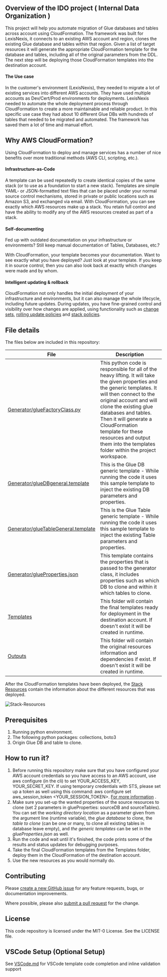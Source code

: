 
## Overview of the IDO project ( Internal Data Organization )

This project will help you automate migration of Glue databases and tables across account using CloudFormation. The framework was built for LexisNexis, it connects to an existing AWS account and region, clones the existing Glue database and tables within that region. Given a list of target resources it will generate the appropriate CloudFormation template for the database and tables, including all of the original parameters from the DDL. The next step will be deploying those CloudFormation templates into the destination account.


#### The Use case

In the customer's environment (LexisNexis), they needed to migrate a lot of existing services into different AWS accounts. They have used multiple accounts as Dev/Cert/Prod environments for deployments. LexisNexis needed to automate the whole deployment process through CloudFormation to create a more maintainable and reliable product. In this specific use case they had about 10 different Glue DBs with hundreds of tables that needed to be migrated and automated. The framework has saved them a lot of time and manual effort.

## Why AWS CloudFormation?

Using CloudFormation to deploy and manage services has a number of nice benefits over more traditional methods (AWS CLI, scripting, etc.).

#### Infrastructure-as-Code

A template can be used repeatedly to create identical copies of the same stack (or to use as a foundation to start a new stack).  Templates are simple YAML- or JSON-formatted text files that can be placed under your normal source control mechanisms, stored in private or public locations such as Amazon S3, and exchanged via email. With CloudFormation, you can see exactly which AWS resources make up a stack. You retain full control and have the ability to modify any of the AWS resources created as part of a stack.

#### Self-documenting

Fed up with outdated documentation on your infrastructure or environments? Still keep manual documentation of Tables, Databases, etc.?

With CloudFormation, your template becomes your documentation. Want to see exactly what you have deployed? Just look at your template. If you keep it in source control, then you can also look back at exactly which changes were made and by whom.

#### Intelligent updating & rollback

CloudFormation not only handles the initial deployment of your infrastructure and environments, but it can also manage the whole lifecycle, including future updates. During updates, you have fine-grained control and visibility over how changes are applied, using functionality such as [change sets](https://aws.amazon.com/blogs/aws/new-change-sets-for-aws-cloudformation/), [rolling update policies](http://docs.aws.amazon.com/AWSCloudFormation/latest/UserGuide/aws-attribute-updatepolicy.html) and [stack policies](http://docs.aws.amazon.com/AWSCloudFormation/latest/UserGuide/protect-stack-resources.html).

## File details

The files below are included in this repository:

| File | Description |
| --- | --- | 
| [Generator/glueFactoryClass.py](https://code.amazon.com/packages/AWSProServe_content_GlueMigration/blobs/mainline/--/Generator/glueFactoryClass.py) | This python code is responsible for all of the heavy lifting. It will take the given properties and the generic templates. It will then connect to the original account and will clone the existing glue databases and tables. Then it will generate a CloudFormation template for these resources and output them into the templates folder within the project workspace.  |
| [Generator/glueDBgeneral.template](https://code.amazon.com/packages/AWSProServe_content_GlueMigration/blobs/mainline/--/Generator/glueDBgeneral.template) | This is the Glue DB generic template - While running the code it uses this sample template to inject the existing DB parameters and properties.
| [Generator/glueTableGeneral.template](https://code.amazon.com/packages/AWSProServe_content_GlueMigration/blobs/mainline/--/Generator/glueTableGeneral.template) | This is the Glue Table generic template - While running the code it uses this sample template to inject the existing Table parameters and properties. |
| [Generator/glueProperties.json](https://code.amazon.com/packages/AWSProServe_content_GlueMigration/blobs/mainline/--/Generator/glueProperties.json) | This template contains the properties that is passed to the generator class, it includes properties such as which DB to clone and within it which tables to clone. |
| [Templates](#) | This folder will contain the final templates ready for deployment in the destination account. If doesn't exist it will be created in runtime. |
| [Outputs](#) | This folder will contain the original resources information and dependencies if exist. If doesn't exist it will be created in runtime. |

After the CloudFormation templates have been deployed, the [Stack Resources](https://docs.aws.amazon.com/AWSCloudFormation/latest/UserGuide/resources-section-structure.html) contain the information about the different resources that was deployed.

![Stack-Resources](docs/stack-resources.png)

## Prerequisites
1. Running python environment.
2. The following python packages: collections, boto3
3. Origin Glue DB and table to clone.

## How to run it?
1. Before running this repository make sure that you have configured your AWS account credentials so you have access to an AWS account, use aws configure (in the cli) to set YOUR_ACCESS_KEY, YOUR_SECRET_KEY. If using temporary credentials with STS, please set up a token as well using this command: aws configure set aws_session_token <YOUR_SESSION_TOKEN>. [For more information](https://docs.aws.amazon.com/cli/latest/reference/configure/) .
2. Make sure you set-up the wanted properties of the source resources to clone (set 2 parameters in glueProperties: sourceDB and sourceTables). You can set the *working directory location* as a parameter given from the argument line (runtime variable), the *glue database* to clone, the *table to clone* (can be one or many, to clone all existing tables in database leave empty), and *the generic templates* can be set in the *glueProperties.json* as well.
3. Run the code and wait until it's finished, the code prints some of the results and status updates for debugging purposes.
4. Take the final CloudFormation templates from the Templates folder, deploy them in the CloudFormation of the destination account.
5. Use the new resources as you would normally do.

## Contributing

Please [create a new GitHub issue](https://github.com/awslabs/ecs-refarch-cloudformation/issues/new) for any feature requests, bugs, or documentation improvements. 

Where possible, please also [submit a pull request](https://help.github.com/articles/creating-a-pull-request-from-a-fork/) for the change. 

## License

This code repository is licensed under the MIT-0 License. See the LICENSE file.


## VSCode Setup (Optional Setup)

See [VSCode.md](VSCode.md) for VSCode template code completion and inline validation support

